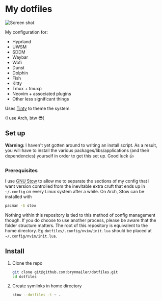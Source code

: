 # My dotfiles

![Screen shot](https://example.com)

My configuration for:
- Hyprland
- UWSM
- SDDM
- Waybar
- Wofi
- Dunst
- Dolphin
- Fish
- Kitty
- Tmux + tmuxp
- Neovim + associated plugins
- Other less significant things

Uses [Tinty](https://github.com/tinted-theming/tinty) to theme the system.

(I use Arch, btw :sunglasses:)



## Set up

**Warning:** I haven't yet gotten around to writing an install script. As a result, you will have to install the various packages/libs/applications (and their dependencies) yourself in order to get this set up. Good luck :thumbsup:

### Prerequisites

I use [GNU Stow](https://www.gnu.org/software/stow/) to allow me to separate the sections of my config that I want version controlled from the inevitable extra cruft that ends up in `~/.config` on every Linux system after a while. On Arch, Stow can be installed with
```sh
pacman -S stow
```

Nothing within this repository is tied to this method of config management though. If you do choose to use another process, please be aware that the folder structure matters. The root of this repository is equivalent to the home directory. Eg `dotfiles/.config/nvim/init.lua` should be placed at `~/.config/nvim/init.lua`.

## Install

1. Clone the repo
   ```sh
   git clone git@github.com:brynmailer/dotfiles.git
   cd dotfiles
   ```
2. Create symlinks in home directory
   ```sh
   stow --dotfiles -t ~ .
   ```
